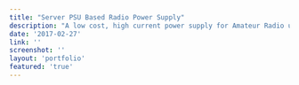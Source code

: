 ```yaml
---
title: "Server PSU Based Radio Power Supply"
description: "A low cost, high current power supply for Amateur Radio utilising a Server PSU."
date: '2017-02-27'
link: ''
screenshot: ''
layout: 'portfolio'
featured: 'true'
---
```

